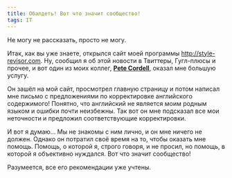 ```yaml
---
title: Обалдеть! Вот что значит сообщество!
tags: IT
---
```


Не могу не рассказать, просто не могу.

Итак, как вы уже знаете, открылся сайт моей программы http://style-revisor.com. Ну, сообщил я об этой новости в Твиттеры, Гугл-плюсы и прочее, и вот один из моих коллег, **<a href="http://codalogic.com/lmx">Pete Cordell</a>**, оказал мне большую услугу.

Он зашёл на мой сайт, просмотрел главную страницу и потом написал мне письмо с предложениями по корректировке английского содержимого! Понятно, что английский не является моим родным языком и ошибки почти неизбежны. Так вот он мне подсказал все мои неточности и предложил соответствующие корректировки.

И вот я думаю... Мы не знакомы с ним лично, и он мне ничего не должен. Однако он потратил своё время на то, чтобы оказать мне помощь. Помощь, о которой я, строго говоря, и не просил, но помощь, в которой я объективно нуждался. Вот что значит сообщество!

Разумеется, все его рекомендации уже учтены.
 

